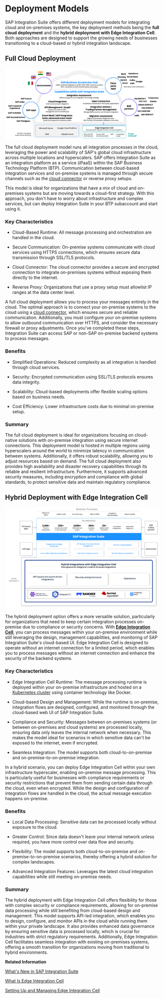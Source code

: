 <!-- loio9d1b184ec08f4408b02ce1f4aad88562 -->

# Deployment Models

SAP Integration Suite offers different deployment models for integrating cloud and on-premises systems, the key deployment methods being the **full cloud deployment** and the **hybrid deployment with Edge Integration Cell**. Both approaches are designed to support the growing needs of businesses transitioning to a cloud-based or hybrid integration landscape.



<a name="loio9d1b184ec08f4408b02ce1f4aad88562__section_xlq_kq1_1dc"/>

## Full Cloud Deployment

![](images/Migration_guide_full_cloud_deployment_38169f6.png)

The full cloud deployment model runs all integration processes in the cloud, leveraging the power and scalability of SAP's global cloud infrastructure across multiple locations and hyperscalers. SAP offers Integration Suite as an integration platform as a service \(iPaaS\) within the SAP Business Technology Platform \(BTP\). Communication between cloud-based integration services and on-premise systems is managed through secure channels such as the [cloud connector](https://help.sap.com/docs/connectivity/sap-btp-connectivity-cf/cloud-connector) or reverse proxy setups.

This model is ideal for organizations that have a mix of cloud and on-premises systems but are moving towards a cloud-first strategy. With this approach, you don't have to worry about infrastructure and complex services, but can deploy Integration Suite in your BTP subaccount and start using it.



### Key Characteristics

-   Cloud-Based Runtime: All message processing and orchestration are handled in the cloud.

-   Secure Communication: On-premise systems communicate with cloud services using HTTPS connections, which ensures secure data transmission through SSL/TLS protocols.

-   Cloud Connector: The cloud connector provides a secure and encrypted connection to integrate on-premises systems without exposing them directly to the internet.

-   Reverse Proxy: Organizations that use a proxy setup must allowlist IP ranges at the data center level.


A full cloud deployment allows you to process your messages entirely in the cloud. The optimal approach is to connect your on-premise systems to the cloud using a [cloud connector](https://help.sap.com/docs/connectivity/sap-btp-connectivity-cf/cloud-connector), which ensures secure and reliable communication. Additionally, you must configure your on-premise systems to allow outbound communication over HTTPS, and consider the necessary firewall or proxy adjustments. Once you've completed these steps, Integration Suite can access SAP or non-SAP on-premise backend systems to process messages.



### Benefits

-   Simplified Operations: Reduced complexity as all integration is handled through cloud services.

-   Security: Encrypted communication using SSL/TLS protocols ensures data integrity.

-   Scalability: Cloud-based deployments offer flexible scaling options based on business needs.

-   Cost Efficiency: Lower infrastructure costs due to minimal on-premise setup.




### Summary

The full cloud deployment is ideal for organizations focusing on cloud-native solutions with on-premise integration using secure internet connections. This deployment model is hosted in multiple regions using hyperscalers around the world to minimize latency in communication between systems. Additionally, it offers robust scalability, allowing you to adjust resources based on demand. The full cloud deployment also provides high availability and disaster recovery capabilities through its reliable and resilient infrastructure. Furthermore, it supports advanced security measures, including encryption and compliance with global standards, to protect sensitive data and maintain regulatory compliance.



<a name="loio9d1b184ec08f4408b02ce1f4aad88562__section_p1z_lq1_1dc"/>

## Hybrid Deployment with Edge Integration Cell

![](images/Migration_guide_hybrid_deployment_5b9cdce.png)

The hybrid deployment option offers a more versatile solution, particularly for organizations that need to keep certain integration processes on-premise due to compliance or security concerns. With [**Edge Integration Cell**](https://help.sap.com/docs/integration-suite/sap-integration-suite/what-is-sap-integration-suite-edge-integration-cell), you can process messages within your on-premise environment while still leveraging the design, management capabilities, and monitoring of SAP Integration Suite's cloud-based UI. Edge Integration Cell is designed to operate without an internet connection for a limited period, which enables you to process messages without an internet connection and enhance the security of the backend systems.



### Key Characteristics

-   Edge Integration Cell Runtime: The message processing runtime is deployed within your on-premise infrastructure and hosted on a [Kubernetes cluster](https://help.sap.com/docs/integration-suite/sap-integration-suite/prepare-your-kubernetes-cluster) using container technology like Docker.

-   Cloud-based Design and Management: While the runtime is on-premise, integration flows are designed, configured, and monitored through the cloud-based web UI of SAP Integration Suite.

-   Compliance and Security: Messages between on-premises systems \(or between on-premises and cloud systems\) are processed locally, ensuring data only leaves the internal network when necessary. This makes the model ideal for scenarios in which sensitive data can't be exposed to the internet, even if encrypted.

-   Seamless Integration: The model supports both cloud-to-on-premise and on-premise-to-on-premise integration.


In a hybrid scenario, you can deploy Edge Integration Cell within your own infrastructure hyperscaler, enabling on-premise message processing. This is particularly useful for businesses with compliance requirements or security restrictions that prevent them from sending certain data through the cloud, even when encrypted. While the design and configuration of integration flows are handled in the cloud, the actual message execution happens on-premise.



### Benefits

-   Local Data Processing: Sensitive data can be processed locally without exposure to the cloud.

-   Greater Control: Since data doesn't leave your internal network unless required, you have more control over data flow and security.

-   Flexibility: The model supports both cloud-to-on-premise and on-premise-to-on-premise scenarios, thereby offering a hybrid solution for complex landscapes.

-   Advanced Integration Features: Leverages the latest cloud integration capabilities while still meeting on-premise needs.




### Summary

The hybrid deployment with Edge Integration Cell offers flexibility for those with complex security or compliance requirements, allowing for on-premise data processing while still benefiting from cloud-based design and management. This model supports API-led integration, which enables you to design, configure, and monitor APIs in the cloud while running them within your private landscape. It also provides enhanced data governance by ensuring sensitive data is processed locally, which is crucial for industries with strict regulatory requirements. Additionally, Edge Integration Cell facilitates seamless integration with existing on-premises systems, offering a smooth transition for organizations moving from traditional to hybrid environments.

**Related Information**  


[What's New in SAP Integration Suite](https://help.sap.com/whats-new/5793247a5d5741beb0decc5b7dee1160?locale=en-US)

[What Is Edge Integration Cell](https://help.sap.com/docs/integration-suite/sap-integration-suite/what-is-sap-integration-suite-edge-integration-cell)

[Setting Up and Managing Edge Integration Cell](https://help.sap.com/docs/integration-suite/sap-integration-suite/setting-up-and-managing-edge-integration-cell)

